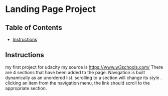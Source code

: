 # Landing Page Project

## Table of Contents

* [Instructions](#instructions)

## Instructions

my first project for udacity
my source is https://www.w3schools.com/
There are 4 sections that have been added to the page.
Navigation is built dynamically as an unordered list.
scrolling to a section will change its style .
clicking an item from the navigation menu, the link should scroll to the appropriate section.
